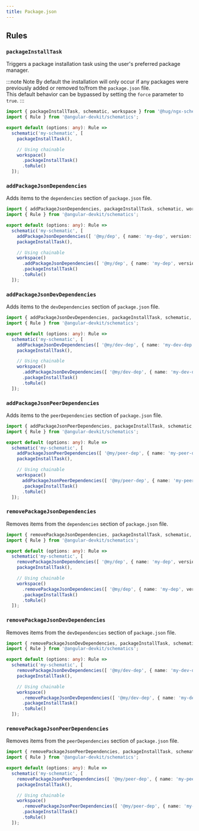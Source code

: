 ```yaml
---
title: Package.json
---
```


## Rules

### `packageInstallTask`

Triggers a package installation task using the user's preferred package manager.

:::note Note
By default the installation will only occur if any packages were previously added or removed to/from the `package.json` file.<br/>
This default behavior can be bypassed by setting the `force` parameter to `true`.
:::

```ts {6,10}
import { packageInstallTask, schematic, workspace } from '@hug/ngx-schematics-utilities';
import { Rule } from '@angular-devkit/schematics';

export default (options: any): Rule =>
  schematic('my-schematic', [
    packageInstallTask(),

    // Using chainable
    workspace()
      .packageInstallTask()
      .toRule()
  ]);
```

### `addPackageJsonDependencies`

Adds items to the `dependencies` section of `package.json` file.

```ts {6,11}
import { addPackageJsonDependencies, packageInstallTask, schematic, workspace } from '@hug/ngx-schematics-utilities';
import { Rule } from '@angular-devkit/schematics';

export default (options: any): Rule =>
  schematic('my-schematic', [
    addPackageJsonDependencies([ '@my/dep', { name: 'my-dep', version: '1.0.0' } ]),
    packageInstallTask(),

    // Using chainable
    workspace()
      .addPackageJsonDependencies([ '@my/dep', { name: 'my-dep', version: '1.0.0' } ])
      .packageInstallTask()
      .toRule()
  ]);
```

### `addPackageJsonDevDependencies`

Adds items to the `devDependencies` section of `package.json` file.

```ts {6,11}
import { addPackageJsonDevDependencies, packageInstallTask, schematic, workspace } from '@hug/ngx-schematics-utilities';
import { Rule } from '@angular-devkit/schematics';

export default (options: any): Rule =>
  schematic('my-schematic', [
    addPackageJsonDevDependencies([ '@my/dev-dep', { name: 'my-dev-dep', version: '1.0.0' } ]),
    packageInstallTask(),

    // Using chainable
    workspace()
      .addPackageJsonDevDependencies([ '@my/dev-dep', { name: 'my-dev-dep', version: '1.0.0' } ])
      .packageInstallTask()
      .toRule()
  ]);
```

### `addPackageJsonPeerDependencies`

Adds items to the `peerDependencies` section of `package.json` file.

```ts {6,11}
import { addPackageJsonPeerDependencies, packageInstallTask, schematic, workspace } from '@hug/ngx-schematics-utilities';
import { Rule } from '@angular-devkit/schematics';

export default (options: any): Rule =>
  schematic('my-schematic', [
    addPackageJsonPeerDependencies([ '@my/peer-dep', { name: 'my-peer-dep', version: '1.0.0' } ]),
    packageInstallTask(),

    // Using chainable
    workspace()
      addPackageJsonPeerDependencies([ '@my/peer-dep', { name: 'my-peer-dep', version: '1.0.0' } ])
      .packageInstallTask()
      .toRule()
  ]);
```

### `removePackageJsonDependencies`

Removes items from the `dependencies` section of `package.json` file.

```ts {6,11}
import { removePackageJsonDependencies, packageInstallTask, schematic, workspace } from '@hug/ngx-schematics-utilities';
import { Rule } from '@angular-devkit/schematics';

export default (options: any): Rule =>
  schematic('my-schematic', [
    removePackageJsonDependencies([ '@my/dep', { name: 'my-dep', version: '1.0.0' } ]),
    packageInstallTask(),

    // Using chainable
    workspace()
      .removePackageJsonDependencies([ '@my/dep', { name: 'my-dep', version: '1.0.0' } ])
      .packageInstallTask()
      .toRule()
  ]);
```

### `removePackageJsonDevDependencies`

Removes items from the `devDependencies` section of `package.json` file.

```ts {6,11}
import { removePackageJsonDevDependencies, packageInstallTask, schematic, workspace } from '@hug/ngx-schematics-utilities';
import { Rule } from '@angular-devkit/schematics';

export default (options: any): Rule =>
  schematic('my-schematic', [
    removePackageJsonDevDependencies([ '@my/dev-dep', { name: 'my-dev-dep', version: '1.0.0' } ]),
    packageInstallTask(),

    // Using chainable
    workspace()
      .removePackageJsonDevDependencies([ '@my/dev-dep', { name: 'my-dev-dep', version: '1.0.0' } ])
      .packageInstallTask()
      .toRule()
  ]);
```

### `removePackageJsonPeerDependencies`

Removes items from the `peerDependencies` section of `package.json` file.

```ts {6,11}
import { removePackageJsonPeerDependencies, packageInstallTask, schematic, workspace } from '@hug/ngx-schematics-utilities';
import { Rule } from '@angular-devkit/schematics';

export default (options: any): Rule =>
  schematic('my-schematic', [
    removePackageJsonPeerDependencies([ '@my/peer-dep', { name: 'my-peer-dep', version: '1.0.0' } ]),
    packageInstallTask(),

    // Using chainable
    workspace()
      .removePackageJsonPeerDependencies([ '@my/peer-dep', { name: 'my-peer-dep', version: '1.0.0' } ])
      .packageInstallTask()
      .toRule()
  ]);
```
